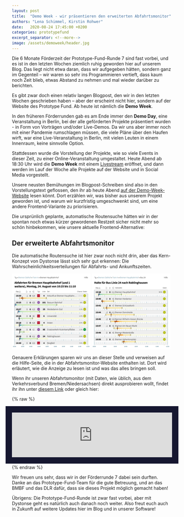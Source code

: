 ```yaml
---
layout: post
title:  "Demo Week - wir präsentieren den erweiterten Abfahrtsmonitor"
authors: "Lena Schimmel, Kirstin Rohwer"
date:   2020-08-24 17:45:00 +0200
categories: prototypefund
excerpt_separator: <!--more-->
image: /assets/demoweek/header.jpg
---
```


Die 6 Monate Förderzeit der Prototype-Fund-Runde 7 sind fast vorbei, und es ist in den letzten Wochen ziemlich ruhig geworden hier auf unserem Blog. Das liegt nicht etwa daran, dass wir aufgegeben hätten, sondern ganz im Gegenteil – wir waren so sehr ins Programmieren vertieft, dass kaum noch Zeit blieb, etwas Abstand zu nehmen und mal wieder darüber zu berichten.

Es gibt zwar doch einen relativ langen Blogpost, den wir in den letzten Wochen geschrieben haben – aber der erscheint nicht hier, sondern auf der Website des Prototype Fund. Ab heute ist nämlich die **Demo Week**.

<!--more-->

In den früheren Förderrunden gab es am Ende immer den **Demo Day**, eine Veranstaltung in Berlin, bei der alle geförderten Projekte präsentiert wurden - in Form von Vorträgen und/oder Live-Demos. Da wir uns aber immer noch mit einer Pandemie rumschlagen müssen, die viele Pläne über den Haufen wirft, war eine Live-Veranstaltung in Berlin, mit vielen Leuten in einem Innenraum, keine sinnvolle Option.

Stattdessen wurde die Vorstellung der Projekte, wie so viele Events in dieser Zeit, zu einer Online-Veranstaltung umgestaltet. Heute Abend ab 18:30 Uhr wird die **Demo Week** mit einem [Livestream](http://demoweek.prototypefund.de/stream) eröffnet, und dann werden im Lauf der Woche alle Projekte auf der Website und in Social Media vorgestellt.

Unsere neusten Bemühungen im Blogpost-Schreiben sind also in den Vorstellungstext geflossen, den ihr ab heute Abend [auf der Demo-Week-Website](https://demoweek.prototypefund.de/projects/02-dystonse.html) lesen könnt. Dort erzählen wir, was bisher aus unserem Projekt geworden ist, und warum wir kurzfristig umgeschwenkt sind, um eine andere Frontend-Variante zu priorisieren.

Die ursprünlich geplante, automatische Routensuche hätten wir in der spontan noch etwas kürzer gewordenen Restzeit sicher nicht mehr so schön hinbekommen, wie unsere aktuelle Frontend-Alternative:

## Der erweiterte Abfahrtsmonitor

Die automatische Routensuche ist hier zwar noch nicht drin, aber das Kern-Konzept von Dystonse lässt sich sehr gut erkennen: Die Wahrscheinlichkeitsverteilungen für Abfahrts- und Ankunftszeiten.

<style>
.dystonse-image {
   width: 49%;
}

@media (max-width: 844px) {
  .dystonse-image {
    width: 100%;
  }
}
</style>

<a href="/assets/demoweek/abfahrten.png"><img class="dystonse-image" title="Screenshot 1" src="/assets/demoweek/abfahrten.png"></a>
<a href="/assets/demoweek/halte.png"><img class="dystonse-image" title="Screenshot 2" src="/assets/demoweek/halte.png"></a>

Genauere Erklärungen sparen wir uns an dieser Stelle und verweisen auf die Hilfe-Seite, die in der Abfahrtsmonitor-Website enthalten ist. Dort wird erläutert, wie die Anzeige zu lesen ist und was das alles bringen soll.

Wenn ihr unseren Abfahrtsmonitor (mit Daten, wie üblich, aus dem Verkehrsverbund Bremen/Niedersachsen) direkt ausprobieren wollt, findet ihr ihn unter [diesem Link](https://monitor.dystonse.org) oder gleich hier:

{% raw %}
<iframe frameborder="no" border="0" marginwidth="0" marginheight="0" width="100%" height="140" src="https://monitor.dystonse.org/embed" style="border: 20px solid #161730; margin-left: -20px;"></iframe>
{% endraw %}

Wir freuen uns sehr, dass wir in der Förderrunde 7 dabei sein durften. Danke an das Prototype-Fund-Team für die gute Betreuung, und an das BMBF und das DLR dafür, dass sie dieses Projekt möglich gemacht haben!

Übrigens: Die Prototype-Fund-Runde ist zwar fast vorbei, aber mit Dystonse geht es natürlich auch danach noch weiter. Also freut euch auch in Zukunft auf weitere Updates hier im Blog und in unserer Software!

